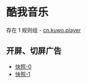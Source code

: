 # 酷我音乐

存在 1 规则组 - [cn.kuwo.player](/src/apps/cn.kuwo.player.ts)

## 开屏、切屏广告

- [快照-0](https://gkd-kit.songe.li/import/12727887)
- [快照-1](https://gkd-kit.songe.li/import/12740634)
